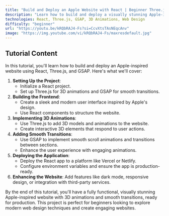 ```yaml
---
title: "Build and Deploy an Apple Website with React | Beginner Three.js & GSAP Tutorial"
description: "Learn how to build and deploy a visually stunning Apple-inspired website using React, Three.js, and GSAP. This tutorial covers 3D animations, smooth transitions, and modern web design techniques."
technologies: React, Three.js, GSAP, 3D Animations, Web Design
difficulty: "beginner"
url: "https://youtu.be/kRQbRAJ4-Fs?si=CcvXtsTAsNEqcAnv"
image: "https://img.youtube.com/vi/kRQbRAJ4-Fs/maxresdefault.jpg"
---
```


## Tutorial Content

In this tutorial, you'll learn how to build and deploy an Apple-inspired website using React, Three.js, and GSAP. Here's what we'll cover:

1. **Setting Up the Project**:
   - Initialize a React project.
   - Set up Three.js for 3D animations and GSAP for smooth transitions.
2. **Building the Frontend**:
   - Create a sleek and modern user interface inspired by Apple's design.
   - Use React components to structure the website.
3. **Implementing 3D Animations**:
   - Use Three.js to add 3D models and animations to the website.
   - Create interactive 3D elements that respond to user actions.
4. **Adding Smooth Transitions**:
   - Use GSAP to implement smooth scroll animations and transitions between sections.
   - Enhance the user experience with engaging animations.
5. **Deploying the Application**:
   - Deploy the React app to a platform like Vercel or Netlify.
   - Configure environment variables and ensure the app is production-ready.
6. **Enhancing the Website**: Add features like dark mode, responsive design, or integration with third-party services.

By the end of this tutorial, you'll have a fully functional, visually stunning Apple-inspired website with 3D animations and smooth transitions, ready for production. This project is perfect for beginners looking to explore modern web design techniques and create engaging websites.